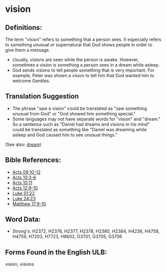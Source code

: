 # vision

## Definitions:

The term "vision" refers to something that a person sees. It especially refers to something unusual or supernatural that God shows people in order to give them a message.

* Usually, visions are seen while the person is awake. However, sometimes a vision is something a person sees in a dream while asleep.
* God sends visions to tell people something that is very important. For example, Peter was shown a vision to tell him that God wanted him to welcome Gentiles.

## Translation Suggestion

* The phrase "saw a vision" could be translated as "saw something unusual from God" or "God showed him something special."
* Some languages may not have separate words for "vision" and "dream." So a sentence such as "Daniel had dreams and visions in his mind" could be translated as something like "Daniel was dreaming while asleep and God caused him to see unusual things."

(See also: [dream](../other/dream.md))

## Bible References:

* [Acts 09:10-12](rc://en/tn/help/act/09/10)
* [Acts 10:3-6](rc://en/tn/help/act/10/03)
* [Acts 10:11](rc://en/tn/help/act/10/11)
* [Acts 12:9-10](rc://en/tn/help/act/12/09)
* [Luke 01:22](rc://en/tn/help/luk/01/22)
* [Luke 24:23](rc://en/tn/help/luk/24/23)
* [Matthew 17:9-10](rc://en/tn/help/mat/17/09)

## Word Data:

* Strong's: H2372, H2376, H2377, H2378, H2380, H2384, H4236, H4758, H4759, H7203, H7723, H8602, G3701, G3705, G3706

## Forms Found in the English ULB:

vision, visions
